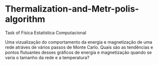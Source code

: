 # Thermalization-and-Metr-polis-algorithm
Task of Física Estatística Computacional


Uma vizualização do comportamento da energia e magnetização de uma rede atráves de vários passos de Monte Carlo. Quais são as tendências e pontos flutuantes desses gráficos de energia e magnetização quando se varia o tamanho da rede e a temperatura? 
